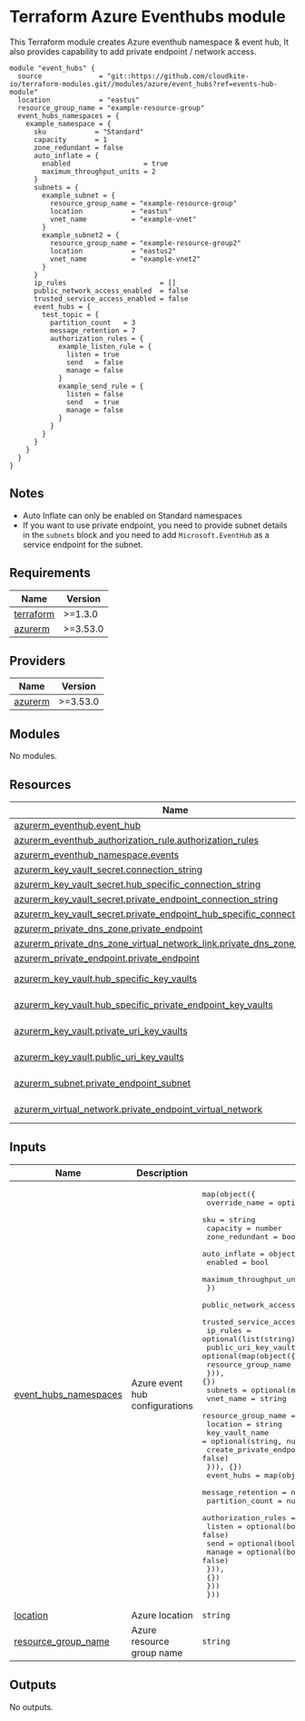 # Terraform Azure Eventhubs module

This Terraform module creates Azure eventhub namespace & event hub,
It also provides capability to add private endpoint / network access.

<!-- markdownlint-disable MD013 MD033 -->
```shell
module "event_hubs" {
  source              = "git::https://github.com/cloudkite-io/terraform-modules.git//modules/azure/event_hubs?ref=events-hub-module"
  location            = "eastus"
  resource_group_name = "example-resource-group"
  event_hubs_namespaces = {
    example_namespace = {
      sku            = "Standard"
      capacity       = 1
      zone_redundant = false
      auto_inflate = {
        enabled                  = true
        maximum_throughput_units = 2
      }
      subnets = {
        example_subnet = {
          resource_group_name = "example-resource-group"
          location            = "eastus"
          vnet_name           = "example-vnet"
        }
        example_subnet2 = {
          resource_group_name = "example-resource-group2"
          location            = "eastus2"
          vnet_name           = "example-vnet2"
        }
      }
      ip_rules                       = []
      public_network_access_enabled  = false
      trusted_service_access_enabled = false
      event_hubs = {
        test_topic = {
          partition_count   = 3
          message_retention = 7
          authorization_rules = {
            example_listen_rule = {
              listen = true
              send   = false
              manage = false
            }
            example_send_rule = {
              listen = false
              send   = true
              manage = false
            }
          }
        }
      }
    }
  }
}
```

## Notes

- Auto Inflate can only be enabled on Standard namespaces
- If you want to use private endpoint, you need to provide subnet details in
  the `subnets` block and you need to add `Microsoft.EventHub` as a
  service endpoint for the subnet.

<!-- BEGINNING OF PRE-COMMIT-TERRAFORM DOCS HOOK -->
## Requirements

| Name | Version |
|------|---------|
| <a name="requirement_terraform"></a> [terraform](#requirement\_terraform) | >=1.3.0 |
| <a name="requirement_azurerm"></a> [azurerm](#requirement\_azurerm) | >=3.53.0 |

## Providers

| Name | Version |
|------|---------|
| <a name="provider_azurerm"></a> [azurerm](#provider\_azurerm) | >=3.53.0 |

## Modules

No modules.

## Resources

| Name | Type |
|------|------|
| [azurerm_eventhub.event_hub](https://registry.terraform.io/providers/hashicorp/azurerm/latest/docs/resources/eventhub) | resource |
| [azurerm_eventhub_authorization_rule.authorization_rules](https://registry.terraform.io/providers/hashicorp/azurerm/latest/docs/resources/eventhub_authorization_rule) | resource |
| [azurerm_eventhub_namespace.events](https://registry.terraform.io/providers/hashicorp/azurerm/latest/docs/resources/eventhub_namespace) | resource |
| [azurerm_key_vault_secret.connection_string](https://registry.terraform.io/providers/hashicorp/azurerm/latest/docs/resources/key_vault_secret) | resource |
| [azurerm_key_vault_secret.hub_specific_connection_string](https://registry.terraform.io/providers/hashicorp/azurerm/latest/docs/resources/key_vault_secret) | resource |
| [azurerm_key_vault_secret.private_endpoint_connection_string](https://registry.terraform.io/providers/hashicorp/azurerm/latest/docs/resources/key_vault_secret) | resource |
| [azurerm_key_vault_secret.private_endpoint_hub_specific_connection_string](https://registry.terraform.io/providers/hashicorp/azurerm/latest/docs/resources/key_vault_secret) | resource |
| [azurerm_private_dns_zone.private_endpoint](https://registry.terraform.io/providers/hashicorp/azurerm/latest/docs/resources/private_dns_zone) | resource |
| [azurerm_private_dns_zone_virtual_network_link.private_dns_zone_vnet_link](https://registry.terraform.io/providers/hashicorp/azurerm/latest/docs/resources/private_dns_zone_virtual_network_link) | resource |
| [azurerm_private_endpoint.private_endpoint](https://registry.terraform.io/providers/hashicorp/azurerm/latest/docs/resources/private_endpoint) | resource |
| [azurerm_key_vault.hub_specific_key_vaults](https://registry.terraform.io/providers/hashicorp/azurerm/latest/docs/data-sources/key_vault) | data source |
| [azurerm_key_vault.hub_specific_private_endpoint_key_vaults](https://registry.terraform.io/providers/hashicorp/azurerm/latest/docs/data-sources/key_vault) | data source |
| [azurerm_key_vault.private_uri_key_vaults](https://registry.terraform.io/providers/hashicorp/azurerm/latest/docs/data-sources/key_vault) | data source |
| [azurerm_key_vault.public_uri_key_vaults](https://registry.terraform.io/providers/hashicorp/azurerm/latest/docs/data-sources/key_vault) | data source |
| [azurerm_subnet.private_endpoint_subnet](https://registry.terraform.io/providers/hashicorp/azurerm/latest/docs/data-sources/subnet) | data source |
| [azurerm_virtual_network.private_endpoint_virtual_network](https://registry.terraform.io/providers/hashicorp/azurerm/latest/docs/data-sources/virtual_network) | data source |

## Inputs

| Name | Description | Type | Default | Required |
|------|-------------|------|---------|:--------:|
| <a name="input_event_hubs_namespaces"></a> [event\_hubs\_namespaces](#input\_event\_hubs\_namespaces) | Azure event hub configurations | <pre>map(object({<br/>    override_name  = optional(string, null)<br/>    sku            = string<br/>    capacity       = number<br/>    zone_redundant = bool<br/>    auto_inflate = object({<br/>      enabled                  = bool<br/>      maximum_throughput_units = number<br/>    })<br/>    public_network_access_enabled  = optional(bool, false)<br/>    trusted_service_access_enabled = optional(bool, false)<br/>    ip_rules                       = optional(list(string), [])<br/>    public_uri_key_vaults = optional(map(object({<br/>      resource_group_name = string<br/>    })), {})<br/>    subnets = optional(map(object({<br/>      vnet_name               = string<br/>      resource_group_name     = string<br/>      location                = string<br/>      key_vault_name          = optional(string, null)<br/>      create_private_endpoint = optional(bool, false)<br/>    })), {})<br/>    event_hubs = map(object({<br/>      message_retention = number<br/>      partition_count   = number<br/>      authorization_rules = optional(map(object({<br/>        listen = optional(bool, false)<br/>        send   = optional(bool, false)<br/>        manage = optional(bool, false)<br/>        })),<br/>      {})<br/>    }))<br/>  }))</pre> | n/a | yes |
| <a name="input_location"></a> [location](#input\_location) | Azure location | `string` | n/a | yes |
| <a name="input_resource_group_name"></a> [resource\_group\_name](#input\_resource\_group\_name) | Azure resource group name | `string` | n/a | yes |

## Outputs

No outputs.
<!-- END OF PRE-COMMIT-TERRAFORM DOCS HOOK -->
